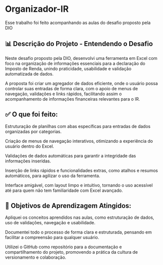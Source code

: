 # Organizador-IR
Esse trabalho foi feito acompanhando as aulas do desafio proposto pela DIO
## 📊 Descrição do Projeto - Entendendo o Desafio
Neste desafio proposto pela DIO, desenvolvi uma ferramenta em Excel com foco na organização de informações essenciais para a declaração do Imposto de Renda, unindo praticidade, usabilidade e validação automatizada de dados.

A proposta foi criar um agregador de dados eficiente, onde o usuário possa controlar suas entradas de forma clara, com o apoio de menus de navegação, validações e links rápidos, facilitando assim o acompanhamento de informações financeiras relevantes para o IR.

## ✅ O que foi feito:
Estruturação de planilhas com abas específicas para entradas de dados organizadas por categorias.

Criação de menus de navegação interativos, otimizando a experiência do usuário dentro do Excel.

Validações de dados automáticas para garantir a integridade das informações inseridas.

Inserção de links rápidos e funcionalidades extras, como atalhos e resumos automáticos, para agilizar o uso da ferramenta.

Interface amigável, com layout limpo e intuitivo, tornando o uso acessível até para quem não tem familiaridade com Excel avançado.

## 🎯 Objetivos de Aprendizagem Atingidos:
Apliquei os conceitos aprendidos nas aulas, como estruturação de dados, uso de validações, navegação e usabilidade.

Documentei todo o processo de forma clara e estruturada, pensando em facilitar a compreensão para qualquer usuário.

Utilizei o GitHub como repositório para a documentação e compartilhamento do projeto, promovendo a prática da cultura de versionamento e colaboração.

